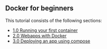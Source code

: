 ## Docker for beginners

This tutorial consists of the following sections:

* [1.0 Running your first container](chapters/alpine.md)
* [2.0 Webapps with Docker](chapters/webapps.md)
* [3.0 Deploying an app using compose](chapters/votingapp.md)
